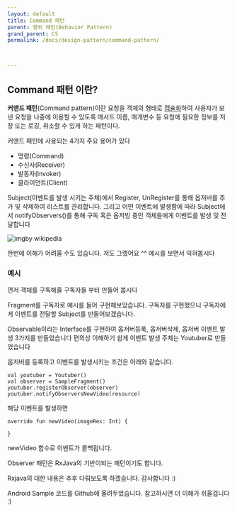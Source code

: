 ```yaml
---
layout: default
title: Command 패턴
parent: 행위 패턴(Behavior Pattern)
grand_parent: CS
permalink: /docs/design-pattern/command-pattern/



---
```




## Command 패턴 이란?

**커맨드 패턴**(Command pattern)이란 요청을 객체의 형태로 [캡슐화](https://ko.wikipedia.org/wiki/캡슐화)하여 사용자가 보낸 요청을 나중에 이용할 수 있도록 매서드 이름, 매개변수 등 요청에 필요한 정보를 저장 또는 로깅, 취소할 수 있게 하는 패턴이다.



커맨드 패턴에 사용되는 4가지 주요 용어가 있다

- 명령(Command)
- 수신사(Receiver)
- 발동자(Invoker)
- 클라이언트(Client)





Subject(이벤트를 발생 시키는 주체)에서 Register, UnRegister를 통해 
옵저버를 추가 및 삭제하여 리스트를 관리합니다.
그리고 어떤 이벤트에 발생함에 따라 Subject에서 notifyObservers()를 통해 구독 혹은 옵저빙 중인 객체들에게 이벤트를 발생 및 전달합니다

![img](https://cdn-images-1.medium.com/max/800/0*uH6_TpuqD5Uccpld.png)by wikipedia

한번에 이해가 어려울 수도 있습니다. 저도 그랬어요 ^^
예시를 보면서 익혀봅시다

### 예시

먼저 객체를 구독해줄 구독자들 부터 만들어 봅시다

<script src="https://gist.github.com/KennethSS/8c5a27084877025c0f563ae1eeff576d.js"></script>

<script src="https://gist.github.com/KennethSS/dcd69550ecf254f7ca19fe484bd12a06.js"></script>



Fragment를 구독자로 예시를 들어 구현해보았습니다.
구독자를 구현했으니 구독자에게 이벤트를 전달할 
Subject를 만들어보겠습니다.

<script src="https://gist.github.com/KennethSS/8d66353718f72e1ff8e5975fd5f7e80d.js"></script>

<script src="https://gist.github.com/KennethSS/de0b04b8c750691c2680645b50e313a0.js"></script>



Observable이라는 Interface를 구현하여
옵저버등록, 옵저버삭제, 옵저버 이벤트 발생 3가지를 만들었습니다
편의상 이해하기 쉽게 이벤트 발생 주체는 Youtuber로 만들었습니다

옵저버를 등록하고 이벤트를 발생시키는 조건은 아래와 같습니다.

```
val youtuber = Youtuber()
val observer = SampleFragment()
youtuber.registerObserver(observer)
youtuber.notifyObserversNewVideo(resource)
```

해당 이벤트를 발생하면

```
override fun newVideo(imageRes: Int) {

}
```

newVideo 함수로 이벤트가 콜백됩니다.

Observer 패턴은 RxJava의 기반이되는 패턴이기도 합니다.

Rxjava의 대한 내용은 추후 다뤄보도록 하겠습니다. 감사합니다 :)

Android Sample 코드를 Github에 올려두었습니다.
참고하시면 더 이해가 쉬울겁니다 :)